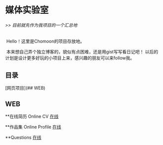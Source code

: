 # 媒体实验室
###### >> 目前就先作为我项目的一个汇总地
  Hello！这里是Chomoon的项目存放地。
    
  本来想自己弄个独立博客的，貌似有点困难，还是用gist写写看日记吧！
  以后的计划是设计更多好玩的小项目上来，感兴趣的朋友可以来follow我。
## 目录
[网页项目](## WEB)
  
## WEB
**在线简历 Online CV
[在线](https://dosthcool.github.io/cho-moon.html)
  
**作品集 Online Profile
[在线](https://dosthcool.github.io)
  
**Questions
[在线](https://dosthcool.github.io/questions.html)

